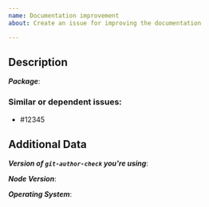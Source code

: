 ```yaml
---
name: Documentation improvement
about: Create an issue for improving the documentation

---
```


<!--
1. Please check if an issue already exists so there are no duplicates
2. Check out and follow our Guidelines: https://github.com/EndemolShineGroup/git-author-check/blob/develop/CONTRIBUTING.md
3. Fill out the whole template so we have a good overview on the issue
4. Do not remove any section of the template. If something is not applicable leave it empty but leave it in the Issue
5. Please follow the template, otherwise we'll have to ask you to update it
-->

## Description

***Package***:

<!--
1. Any information here is helpful, such as misleading or ambiguous text
-->

### Similar or dependent issues:

- #12345

## Additional Data

***Version of `git-author-check` you're using***:

***Node Version***:

***Operating System***:
